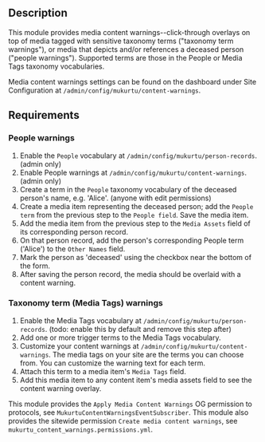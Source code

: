 ## Description
This module provides media content warnings--click-through overlays on top of media tagged with sensitive taxonomy terms ("taxonomy term warnings"), or media that depicts and/or references a deceased person ("people warnings"). Supported terms are those in the People or Media Tags taxonomy vocabularies.

Media content warnings settings can be found on the dashboard under Site Configuration at `/admin/config/mukurtu/content-warnings`.

## Requirements
### People warnings
1. Enable the `People` vocabulary at `/admin/config/mukurtu/person-records`. (admin only)
2. Enable People warnings at `/admin/config/mukurtu/content-warnings`. (admin only)
3. Create a term in the `People` taxonomy vocabulary of the deceased person's name, e.g. 'Alice'. (anyone with edit permissions)
4. Create a media item representing the deceased person; add the `People term` from the previous step to the `People field`. Save the media item.
5. Add the media item from the previous step to the `Media Assets` field of its corresponding person record.
6. On that person record, add the person's corresponding People term ('Alice') to the `Other Names` field.
7. Mark the person as 'deceased' using the checkbox near the bottom of the form.
8. After saving the person record, the media should be overlaid with a content warning.

### Taxonomy term (Media Tags) warnings
1. Enable the Media Tags vocabulary at `/admin/config/mukurtu/person-records`. (todo: enable this by default and remove this step after)
2. Add one or more trigger terms to the Media Tags vocabulary.
3. Customize your content warnings at `/admin/config/mukurtu/content-warnings`. The media tags on your site are the terms you can choose from. You can customize the warning text for each term.
4. Attach this term to a media item's `Media Tags` field.
5. Add this media item to any content item's media assets field to see the content warning overlay.

This module provides the `Apply Media Content Warnings` OG permission to protocols, see `MukurtuContentWarningsEventSubscriber`.
This module also provides the sitewide permission `Create media content warnings`, see `mukurtu_content_warnings.permissions.yml`.
